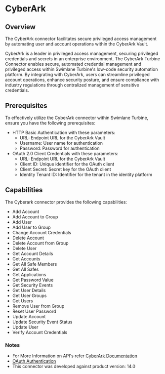 # CyberArk
## Overview
The CyberArk connector facilitates secure privileged access management by automating user and account operations within the CyberArk Vault.

CyberArk is a leader in privileged access management, securing privileged credentials and secrets in an enterprise environment. The CyberArk Turbine Connector enables secure, automated credential management and privileged access within Swimlane Turbine's low-code security automation platform. By integrating with CyberArk, users can streamline privileged account operations, enhance security posture, and ensure compliance with industry regulations through centralized management of sensitive credentials.

## Prerequisites


To effectively utilize the CyberArk connector within Swimlane Turbine, ensure you have the following prerequisites:
- HTTP Basic Authentication with these parameters:
  * URL: Endpoint URL for the CyberArk Vault
  * Username: User name for authentication
  * Password: Password for authentication
- OAuth 2.0 Client Credentials with these parameters:
  * URL: Endpoint URL for the CyberArk Vault
  * Client ID: Unique identifier for the OAuth client
  * Client Secret: Secret key for the OAuth client
  * Identity Tenant ID: Identifier for the tenant in the identity platform


## Capabilities

The Cyberark connector provides the following capabilities:

* Add Account
* Add Account to Group
* Add User
* Add User to Group
* Change Account Credentials
* Delete Account
* Delete Account from Group
* Delete User
* Get Account Details
* Get Accounts
* Get All Safe Members
* Get All Safes
* Get Applications
* Get Password Value
* Get Security Events
* Get User Details
* Get User Groups
* Get Users
* Remove User from Group
* Reset User Password
* Update Account
* Update Security Event Status
* Update User
* Verify Account Credentials

### Notes

*  For More Information on API's refer [CyberArk Documentation](https://docs.cyberark.com/pam-self-hosted/Latest/en/Content/WebServices/Implementing%20Privileged%20Account%20Security%20Web%20Services%20.htm?tocpath=Developer%7CREST%20APIs%7C_____0)
* [OAuth Authentication](https://docs.cyberark.com/ispss-deployment/latest/en/Content/ISPSS/ISPSS-API-Authentication.htm)
* This connector was developed against product version: 14.0
